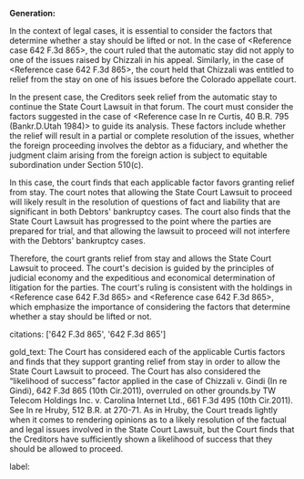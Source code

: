 **Generation:**



In the context of legal cases, it is essential to consider the factors that determine whether a stay should be lifted or not. In the case of <Reference case 642 F.3d 865>, the court ruled that the automatic stay did not apply to one of the issues raised by Chizzali in his appeal. Similarly, in the case of <Reference case 642 F.3d 865>, the court held that Chizzali was entitled to relief from the stay on one of his issues before the Colorado appellate court.

In the present case, the Creditors seek relief from the automatic stay to continue the State Court Lawsuit in that forum. The court must consider the factors suggested in the case of <Reference case In re Curtis, 40 B.R. 795 (Bankr.D.Utah 1984)> to guide its analysis. These factors include whether the relief will result in a partial or complete resolution of the issues, whether the foreign proceeding involves the debtor as a fiduciary, and whether the judgment claim arising from the foreign action is subject to equitable subordination under Section 510(c).

In this case, the court finds that each applicable factor favors granting relief from stay. The court notes that allowing the State Court Lawsuit to proceed will likely result in the resolution of questions of fact and liability that are significant in both Debtors' bankruptcy cases. The court also finds that the State Court Lawsuit has progressed to the point where the parties are prepared for trial, and that allowing the lawsuit to proceed will not interfere with the Debtors' bankruptcy cases.

Therefore, the court grants relief from stay and allows the State Court Lawsuit to proceed. The court's decision is guided by the principles of judicial economy and the expeditious and economical determination of litigation for the parties. The court's ruling is consistent with the holdings in <Reference case 642 F.3d 865> and <Reference case 642 F.3d 865>, which emphasize the importance of considering the factors that determine whether a stay should be lifted or not.



citations: ['642 F.3d 865', '642 F.3d 865']

gold_text: The Court has considered each of the applicable Curtis factors and finds that they support granting relief from stay in order to allow the State Court Lawsuit to proceed. The Court has also considered the “likelihood of success” factor applied in the case of Chizzali v. Gindi (In re Gindi), 642 F.3d 865 (10th Cir.2011), overruled on other grounds.by TW Telecom Holdings Inc. v. Carolina Internet Ltd., 661 F.3d 495 (10th Cir.2011). See In re Hruby, 512 B.R. at 270-71. As in Hruby, the Court treads lightly when it comes to rendering opinions as to a likely resolution of the factual and legal issues involved in the State Court Lawsuit, but the Court finds that the Creditors have sufficiently shown a likelihood of success that they should be allowed to proceed.

label: 